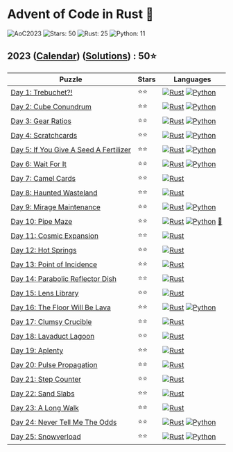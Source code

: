 # Advent of Code in Rust 🦀

![AoC2023](https://img.shields.io/badge/Advent_of_Code-2023-8A2BE2)
![Stars: 50](https://img.shields.io/badge/Stars-50⭐-blue)
![Rust: 25](https://img.shields.io/badge/Rust-25-cyan?logo=Rust)
![Python: 11](https://img.shields.io/badge/Python-11-cyan?logo=Python)

## 2023 ([Calendar](https://adventofcode.com/2023)) ([Solutions](../2023/)) : 50⭐

Puzzle                                                                        | Stars | Languages
----------------------------------------------------------------------------- | ----- | -----------
[Day 1: Trebuchet?!](https://adventofcode.com/2023/day/1)                     | ⭐⭐  | [![Rust](../scripts/assets/rust.png)](../2023/day1/day1.rs) [![Python](../scripts/assets/python.png)](../2023/day1/day1.py)
[Day 2: Cube Conundrum](https://adventofcode.com/2023/day/2)                  | ⭐⭐  | [![Rust](../scripts/assets/rust.png)](../2023/day2/day2.rs) [![Python](../scripts/assets/python.png)](../2023/day2/day2.py)
[Day 3: Gear Ratios](https://adventofcode.com/2023/day/3)                     | ⭐⭐  | [![Rust](../scripts/assets/rust.png)](../2023/day3/day3.rs) [![Python](../scripts/assets/python.png)](../2023/day3/day3.py)
[Day 4: Scratchcards](https://adventofcode.com/2023/day/4)                    | ⭐⭐  | [![Rust](../scripts/assets/rust.png)](../2023/day4/day4.rs) [![Python](../scripts/assets/python.png)](../2023/day4/day4.py)
[Day 5: If You Give A Seed A Fertilizer](https://adventofcode.com/2023/day/5) | ⭐⭐  | [![Rust](../scripts/assets/rust.png)](../2023/day5/day5.rs) [![Python](../scripts/assets/python.png)](../2023/day5/day5_bruteforce.py)
[Day 6: Wait For It](https://adventofcode.com/2023/day/6)                     | ⭐⭐  | [![Rust](../scripts/assets/rust.png)](../2023/day6/day6.rs) [![Python](../scripts/assets/python.png)](../2023/day6/day6.py)
[Day 7: Camel Cards](https://adventofcode.com/2023/day/7)                     | ⭐⭐  | [![Rust](../scripts/assets/rust.png)](../2023/day7/day7.rs)
[Day 8: Haunted Wasteland](https://adventofcode.com/2023/day/8)               | ⭐⭐  | [![Rust](../scripts/assets/rust.png)](../2023/day8/day8.rs)
[Day 9: Mirage Maintenance](https://adventofcode.com/2023/day/9)              | ⭐⭐  | [![Rust](../scripts/assets/rust.png)](../2023/day9/day9.rs) [![Python](../scripts/assets/python.png)](../2023/day9/day9.py)
[Day 10: Pipe Maze](https://adventofcode.com/2023/day/10)                     | ⭐⭐  | [![Rust](../scripts/assets/rust.png)](../2023/day10/day10.rs) [![Python](../scripts/assets/python.png)](../2023/day10/day10.py) [🎁](../2023/day10/README.md)
[Day 11: Cosmic Expansion](https://adventofcode.com/2023/day/11)              | ⭐⭐  | [![Rust](../scripts/assets/rust.png)](../2023/day11/day11.rs)
[Day 12: Hot Springs](https://adventofcode.com/2023/day/12)                   | ⭐⭐  | [![Rust](../scripts/assets/rust.png)](../2023/day12/day12.rs)
[Day 13: Point of Incidence](https://adventofcode.com/2023/day/13)            | ⭐⭐  | [![Rust](../scripts/assets/rust.png)](../2023/day13/day13.rs)
[Day 14: Parabolic Reflector Dish](https://adventofcode.com/2023/day/14)      | ⭐⭐  | [![Rust](../scripts/assets/rust.png)](../2023/day14/day14.rs)
[Day 15: Lens Library](https://adventofcode.com/2023/day/15)                  | ⭐⭐  | [![Rust](../scripts/assets/rust.png)](../2023/day15/day15.rs)
[Day 16: The Floor Will Be Lava](https://adventofcode.com/2023/day/16)        | ⭐⭐  | [![Rust](../scripts/assets/rust.png)](../2023/day16/day16.rs) [![Python](../scripts/assets/python.png)](../2023/day16/day16.py)
[Day 17: Clumsy Crucible](https://adventofcode.com/2023/day/17)               | ⭐⭐  | [![Rust](../scripts/assets/rust.png)](../2023/day17/day17.rs)
[Day 18: Lavaduct Lagoon](https://adventofcode.com/2023/day/18)               | ⭐⭐  | [![Rust](../scripts/assets/rust.png)](../2023/day18/day18.rs)
[Day 19: Aplenty](https://adventofcode.com/2023/day/19)                       | ⭐⭐  | [![Rust](../scripts/assets/rust.png)](../2023/day19/day19.rs)
[Day 20: Pulse Propagation](https://adventofcode.com/2023/day/20)             | ⭐⭐  | [![Rust](../scripts/assets/rust.png)](../2023/day20/day20.rs)
[Day 21: Step Counter](https://adventofcode.com/2023/day/21)                  | ⭐⭐  | [![Rust](../scripts/assets/rust.png)](../2023/day21/day21.rs)
[Day 22: Sand Slabs](https://adventofcode.com/2023/day/22)                    | ⭐⭐  | [![Rust](../scripts/assets/rust.png)](../2023/day22/day22.rs)
[Day 23: A Long Walk](https://adventofcode.com/2023/day/23)                   | ⭐⭐  | [![Rust](../scripts/assets/rust.png)](../2023/day23/day23.rs)
[Day 24: Never Tell Me The Odds](https://adventofcode.com/2023/day/24)        | ⭐⭐  | [![Rust](../scripts/assets/rust.png)](../2023/day24/day24.rs) [![Python](../scripts/assets/python.png)](../2023/day24/day24.py)
[Day 25: Snowverload](https://adventofcode.com/2023/day/25)                   | ⭐⭐  | [![Rust](../scripts/assets/rust.png)](../2023/day25/day25.rs) [![Python](../scripts/assets/python.png)](../2023/day25/day25.py)
